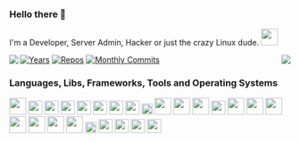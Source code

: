### Hello there 👋

I'm a Developer, Server Admin, Hacker or just the crazy Linux dude. <img src="./logos/Tux.png" height="30">

<img align="left" src="https://github-readme-stats.vercel.app/api?username=MarkusSYT&theme=dark&show_icons=true&count_private=true">
<img align="right" src="https://github-readme-stats.vercel.app/api/top-langs/?username=MarkusSYT&theme=dark">

[![Years](https://badges.pufler.dev/years/MarkusSYT?style=for-the-badge&color=black&logo=github)](https://github.com/MarkusSYT)
[![Repos](https://badges.pufler.dev/repos/MarkusSYT?style=for-the-badge&color=black&logo=github)](https://github.com/MarkusSYT?tab=repositories)
[![Monthly Commits](https://badges.pufler.dev/commits/monthly/MarkusSYT?style=for-the-badge&color=black&logo=github)](https://github.com/MarkusSYT)
### Languages, Libs, Frameworks, Tools and Operating Systems

<img src="./logos/VSCode.png" height="30"> <img src="./logos/HTML.png" height="25"> <img src="./logos/CSS.png" height="25"> <img src="./logos/JS.png" height="25"> <img src="./logos/TS.png" height="25"> <img src="./logos/sass.svg" height="25"> <img src="./logos/Bootstrap.png" height="25"> <img src="./logos/React.png" height="25"> <img src="./logos/PHP.png" height="20"> <img src="./logos/MySQL.png" height="30"> <img src="./logos/MongoDB.png" height="30"> <img src="./logos/mariadb.png" height="30"> <img src="./logos/Python.png" height="25"> <img src="./logos/C.png" height="30"> <img src="./logos/CS.png" height="30"> <img src="./logos/Java.png" height="30"> <img src="./logos/Git.png" height="30"> <img src="./logos/gitlab.png" height="30"> <img src="./logos/Docker.png" height="30"> <img src="./logos/kubernetes.png" height="30"> <img src="./logos/npm.png" height="20"> <img src="./logos/Ubuntu.png" height="25"> <img src="./logos/Debian.png" height="25"> <img src="./logos/centos.png" height="25"> <img src="./logos/Parrot.png" height="25">
